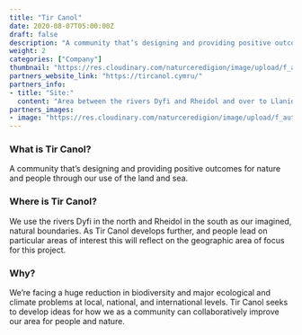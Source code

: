 ```yaml
---
title: "Tir Canol"
date: 2020-08-07T05:00:00Z
draft: false
description: "A community that’s designing and providing positive outcomes for nature and people through our use of the land and sea."
weight: 2
categories: ["Company"]
thumbnail: "https://res.cloudinary.com/naturceredigion/image/upload/f_auto,w_480/v1720623552/tir-canol.jpg"
partners_website_link: "https://tircanol.cymru/"
partners_info:
- title: "Site:"
  content: "Area between the rivers Dyfi and Rheidol and over to Llanidloes in the East, with the Pumlumon massif as it’s highest point"
partners_images:
- image: "https://res.cloudinary.com/naturceredigion/image/upload/f_auto,w_860/v1721746175/tir-canol-valley.jpg"
---
```


### What is Tir Canol?
A community that’s designing and providing positive outcomes for nature and people through our use of the land and sea.

### Where is Tir Canol?
We use the rivers Dyfi in the north and Rheidol in the south as our imagined, natural boundaries. As Tir Canol develops further, and people lead on particular areas of interest this will reflect on the geographic area of focus for this project. 

### Why?
We’re facing a huge reduction in biodiversity and major ecological and climate problems at local, national, and international levels. Tir Canol seeks to develop ideas for how we as a community can collaboratively improve our area for people and nature.
